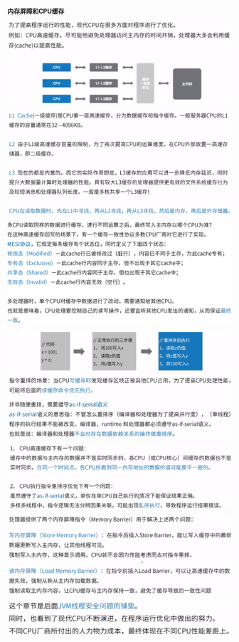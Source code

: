 **内存屏障和CPU缓存**



![](CPU性能优化手段-缓存.png)



![](多级缓存.png)



![](缓存同步协议.png)



![](CPU性能优化手段-运行时指令重排.png)



![](问题.png)



![](内存屏障.png)



![](结语.png)

